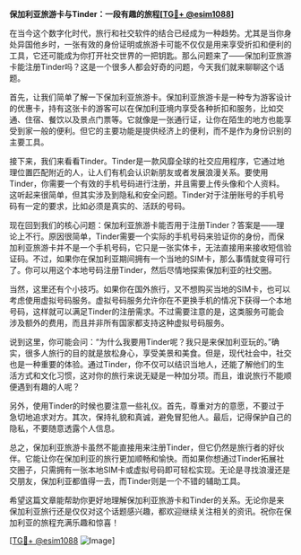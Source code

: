 **保加利亚旅游卡与Tinder：一段有趣的旅程[[TG💪+ @esim1088](https://t.me/s/esim1088)]**

在当今这个数字化时代，旅行和社交软件的结合已经成为一种趋势。尤其是当你身处异国他乡时，一张有效的身份证明或旅游卡可能不仅仅是用来享受折扣和便利的工具，它还可能成为你打开社交世界的一把钥匙。那么问题来了——保加利亚旅游卡能注册Tinder吗？这是一个很多人都会好奇的问题，今天我们就来聊聊这个话题。

首先，让我们简单了解一下保加利亚旅游卡。保加利亚旅游卡是一种专为游客设计的优惠卡，持有这张卡的游客可以在保加利亚境内享受各种折扣和服务，比如交通、住宿、餐饮以及景点门票等。它就像是一张通行证，让你在陌生的地方也能享受到家一般的便利。但它的主要功能是提供经济上的便利，而不是作为身份识别的主要工具。

接下来，我们来看看Tinder。Tinder是一款风靡全球的社交应用程序，它通过地理位置匹配附近的人，让人们有机会认识新朋友或者发展浪漫关系。要使用Tinder，你需要一个有效的手机号码进行注册，并且需要上传头像和个人资料。这听起来很简单，但其实涉及到隐私和安全问题。Tinder对于注册账号的手机号码有一定的要求，比如必须是真实的、活跃的号码。

现在回到我们的核心问题：保加利亚旅游卡能否用于注册Tinder？答案是——理论上不行。原因很简单，Tinder需要一个实际的手机号码来验证你的身份，而保加利亚旅游卡并不是一个手机号码，它只是一张实体卡，无法直接用来接收短信验证码。不过，如果你在保加利亚期间拥有一个当地的SIM卡，那么事情就变得可行了。你可以用这个本地号码注册Tinder，然后尽情地探索保加利亚的社交圈。

当然，这里还有个小技巧。如果你在国外旅行，又不想购买当地的SIM卡，也可以考虑使用虚拟号码服务。虚拟号码服务允许你在不更换手机的情况下获得一个本地号码，这样就可以满足Tinder的注册需求。不过需要注意的是，这类服务可能会涉及额外的费用，而且并非所有国家都支持这种虚拟号码服务。

说到这里，你可能会问：“为什么我要用Tinder呢？我只是来保加利亚玩的。”确实，很多人旅行的目的就是放松身心，享受美景和美食。但是，现代社会中，社交也是一种重要的体验。通过Tinder，你不仅可以结识当地人，还能了解他们的生活方式和文化习惯，这对你的旅行来说无疑是一种加分项。而且，谁说旅行不能顺便遇到有趣的人呢？

另外，使用Tinder的时候也要注意一些礼仪。首先，尊重对方的意愿，不要过于急切地追求对方。其次，保持礼貌和真诚，避免冒犯他人。最后，记得保护自己的隐私，不要随意透露个人信息。

总之，保加利亚旅游卡虽然不能直接用来注册Tinder，但它仍然是旅行者的好伙伴。它能让你在保加利亚的旅行更加顺畅和愉快。而如果你想通过Tinder拓展社交圈子，只需拥有一张本地SIM卡或虚拟号码即可轻松实现。无论是寻找浪漫还是交朋友，保加利亚都值得一去，而Tinder则是一个不错的辅助工具。

希望这篇文章能帮助你更好地理解保加利亚旅游卡和Tinder的关系。无论你是来保加利亚旅行还是仅仅对这个话题感兴趣，都欢迎继续关注相关的资讯。祝你在保加利亚的旅程充满乐趣和惊喜！

[[TG💪+ @esim1088](https://t.me/s/esim1088) ![Image](https://i.postimg.cc/4NQfJmqS/Snipaste-2025-05-13-00-14-12.png)]